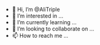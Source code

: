 - 👋 Hi, I’m @AliTriple
- 👀 I’m interested in ...
- 🌱 I’m currently learning ...
- 💞️ I’m looking to collaborate on ...
- 📫 How to reach me ...

<!---
AliTriple/AliTriple is a ✨ special ✨ repository because its `README.md` (this file) appears on your GitHub profile.
You can click the Preview link to take a look at your changes.
--->
